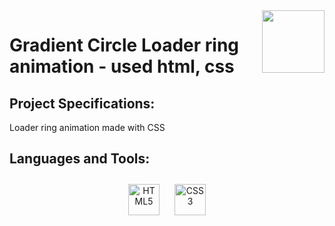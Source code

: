 <img align="right" src="https://media.giphy.com/media/du3J3cXyzhj75IOgvA/giphy.gif" width="100"/>

# Gradient Circle Loader ring animation - used html, css
## Project Specifications:
Loader ring animation made with CSS
## Languages and Tools:
<div align="center">  
 <a href="https://en.wikipedia.org/wiki/HTML5" target="_blank"><img style="margin: 10px" src="https://profilinator.rishav.dev/skills-assets/html5-original-wordmark.svg" alt="HTML5" height="50" /></a>
<a href="https://www.w3schools.com/css/" target="_blank"><img style="margin: 10px" src="https://profilinator.rishav.dev/skills-assets/css3-original-wordmark.svg" alt="CSS3" height="50" /></a>
</div>